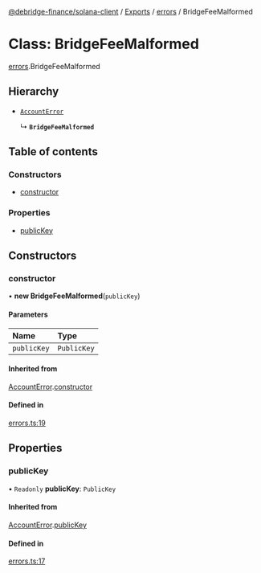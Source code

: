 [@debridge-finance/solana-client](../README.md) / [Exports](../modules.md) / [errors](../modules/errors.md) / BridgeFeeMalformed

# Class: BridgeFeeMalformed

[errors](../modules/errors.md).BridgeFeeMalformed

## Hierarchy

- [`AccountError`](errors.AccountError.md)

  ↳ **`BridgeFeeMalformed`**

## Table of contents

### Constructors

- [constructor](errors.BridgeFeeMalformed.md#constructor)

### Properties

- [publicKey](errors.BridgeFeeMalformed.md#publickey)

## Constructors

### constructor

• **new BridgeFeeMalformed**(`publicKey`)

#### Parameters

| Name | Type |
| :------ | :------ |
| `publicKey` | `PublicKey` |

#### Inherited from

[AccountError](errors.AccountError.md).[constructor](errors.AccountError.md#constructor)

#### Defined in

[errors.ts:19](https://github.com/debridge-finance/solana-contracts-client/blob/1b61583/src/errors.ts#L19)

## Properties

### publicKey

• `Readonly` **publicKey**: `PublicKey`

#### Inherited from

[AccountError](errors.AccountError.md).[publicKey](errors.AccountError.md#publickey)

#### Defined in

[errors.ts:17](https://github.com/debridge-finance/solana-contracts-client/blob/1b61583/src/errors.ts#L17)
